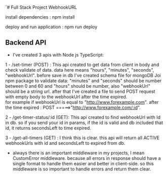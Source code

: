 ˘# Full Stack Project WebhookURL

install dependencies : npm install

deploy and run application : npm run deploy

## Backend API

- I've created 3 apis with Node js TypeScript:

1 - /set-timer (POST) : This api created to get data from client in body and check validate of data. data here means "hours", "minutes", "seconds", "webhookUrl". before save in db I've created schema file for mongoDB Joi npm package to validate data: "minutes" and "seconds" should be number between 0 and 60 and "hours" should be number, also "webhookUrl" should be a string url.
after that I've created a file to send POST request with empty body to the webhookUrl after the time expired.  
for example if webhookUrl is equal to "http://www.forexample.com". after the time expired : POST =====>"http://www.forexample.com/:id".

2 - /get-timer-status/:id (GET): This api created to find webhookUrl with Id in db. so if you send your id in params, if the id is valid and db included that id, it returns secondsLeft to time expired.

3 - /get-all-timers (GET) : I think this is clear. this api will return all ACTIVE webhookUrls with id and secondsLeft to expired from db.

- always there is an important middleware in my projects, I mean CustomError middleware. because all errors in response should have a single format to handle them easier and better in client-side. so this middleware is so important to handle errors and return them clear.
